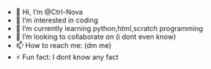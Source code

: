 - 👋 Hi, I’m @Ctrl-Nova
- 👀 I’m interested in coding
- 🌱 I’m currently learning python,html,scratch programming
- 💞️ I’m looking to collaborate on (i dont even know)
- 📫 How to reach me: (dm me)
- ⚡ Fun fact: I dont know any fact

<!---
Ctrl-Nova/Ctrl-Nova is a ✨ special ✨ repository because its `README.md` (this file) appears on your GitHub profile.
You can click the Preview link to take a look at your changes.
--->
